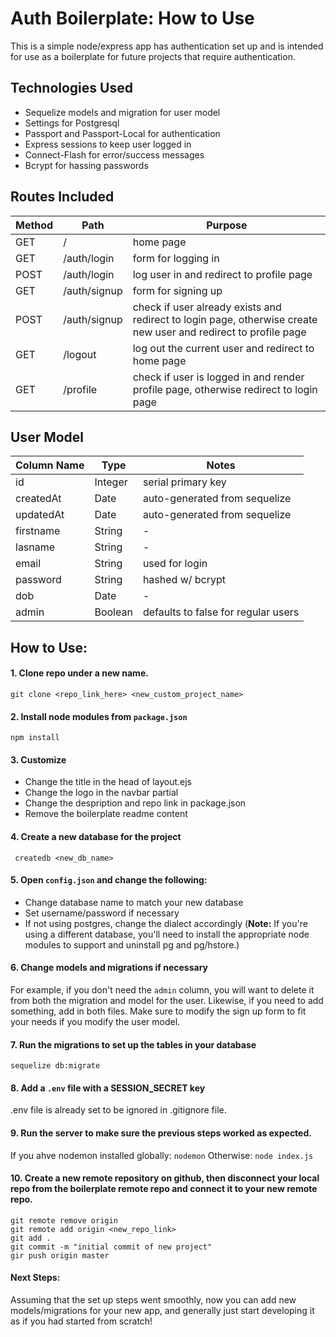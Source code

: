 # Auth Boilerplate: How to Use

This is a simple node/express app has authentication set up and is intended for use as a boilerplate for future projects that require authentication.

## Technologies Used
* Sequelize models and migration for user model
* Settings for Postgresql
* Passport and Passport-Local for authentication
* Express sessions to keep user logged in
* Connect-Flash for error/success messages
* Bcrypt for hassing passwords

## Routes Included
| Method | Path | Purpose |
| ------ | ------------ | -------------------------------------------------------- |
| GET | / | home page 
| GET | /auth/login | form for logging in
| POST | /auth/login | log user in and redirect to profile page |
| GET | /auth/signup | form for signing up |
| POST | /auth/signup | check if user already exists and redirect to login page, otherwise create new user and redirect to profile page |
| GET | /logout | log out the current user and redirect to home page |
| GET | /profile | check if user is logged in and render profile page, otherwise redirect to login page |

## User Model
| Column Name | Type | Notes |
| ----------- | ---- | ------------- |
| id | Integer | serial primary key |
| createdAt | Date | auto-generated from sequelize |
| updatedAt | Date | auto-generated from sequelize |
| firstname | String | - |
| lasname | String | - |
| email | String | used for login |
| password | String | hashed w/ bcrypt |
| dob | Date | - |
| admin | Boolean | defaults to false for regular users |

## How to Use:

#### 1. Clone repo under a new name.
``` git clone <repo_link_here> <new_custom_project_name> ```

#### 2. Install node modules from ```package.json```
```npm install ```

#### 3. Customize
* Change the title in the head of layout.ejs
* Change the logo in the navbar partial
* Change the despription and repo link in package.json
* Remove the boilerplate readme content

#### 4. Create a new database for the project
``` createdb <new_db_name>```

#### 5. Open ```config.json``` and change the following:
* Change database name to match your new database
* Set username/password if necessary
* If not using postgres, change the dialect accordingly (**Note:** If you're using a different database, you'll need to install the appropriate node modules to support and uninstall pg and pg/hstore.)

#### 6. Change models and migrations if necessary
For example, if you don't need the ```admin``` column, you will want to delete it from both the migration and model for the user. Likewise, if you need to add something, add in both files. Make sure to modify the sign up form to fit your needs if you modify the user model.

#### 7. Run the migrations to set up the tables in your database
```sequelize db:migrate```

#### 8. Add a ```.env``` file with a SESSION_SECRET key
.env file is already set to be ignored in .gitignore file.

#### 9. Run the server to make sure the previous steps worked as expected.
If you ahve nodemon installed globally:
```nodemon```
Otherwise:
```node index.js```

#### 10. Create a new remote repository on github, then disconnect your local repo from the boilerplate remote repo and connect it to your new remote repo.
```
git remote remove origin
git remote add origin <new_repo_link>
git add .
git commit -m "initial commit of new project"
gir push origin master
```

#### Next Steps:
Assuming that the set up steps went smoothly, now you can add new models/migrations for your new app, and generally just start developing it as if you had started from scratch!
